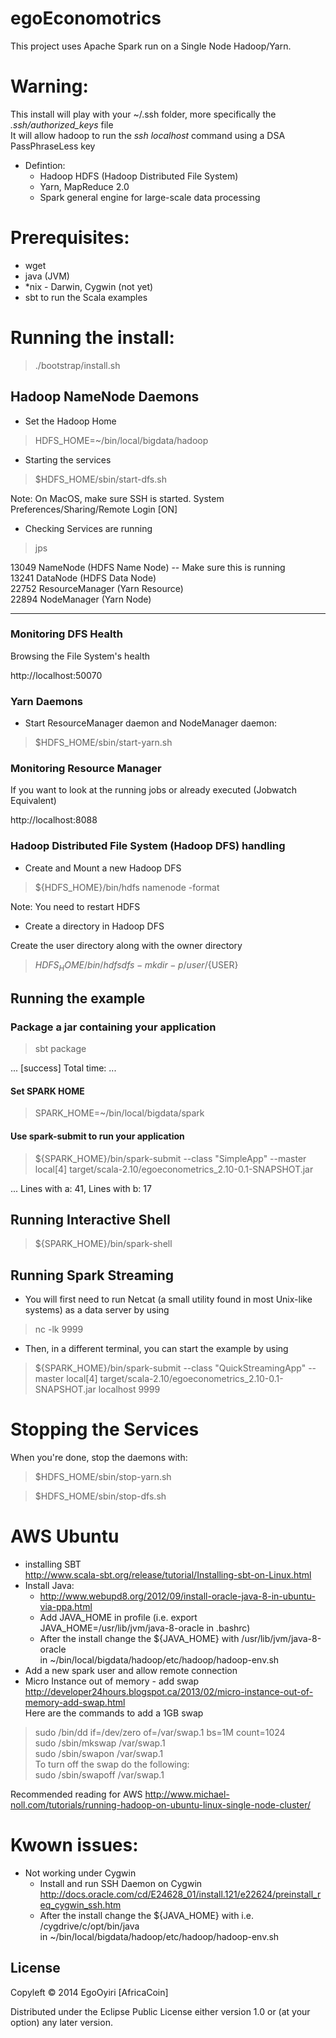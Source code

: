 egoEconomotrics
============

This project uses Apache Spark run on a Single Node Hadoop/Yarn.

# Warning:
  This install will play with your ~/.ssh folder, more specifically the <i>.ssh/authorized_keys</i> file<br>
  It will allow hadoop to run the <i>ssh localhost</i> command using  a DSA PassPhraseLess key

* Defintion:
  - Hadoop HDFS (Hadoop Distributed File System)<br>
  - Yarn, MapReduce 2.0<br> 
  - Spark general engine for large-scale data processing 

# Prerequisites:
- wget
- java (JVM)
- *nix - Darwin, Cygwin (not yet)
- sbt to run the Scala examples

# Running the install:

> ./bootstrap/install.sh

## Hadoop NameNode Daemons

- Set the Hadoop Home
> HDFS_HOME=~/bin/local/bigdata/hadoop

- Starting the services

> $HDFS_HOME/sbin/start-dfs.sh

Note: On MacOS, make sure SSH is started. System Preferences/Sharing/Remote Login [ON]

-  Checking Services are running

> jps

13049 NameNode (HDFS Name Node) -- Make sure this is running<br>
13241 DataNode (HDFS Data Node)<br>
22752 ResourceManager (Yarn Resource)<br>
22894 NodeManager (Yarn Node)<br>

---

### Monitoring DFS Health

Browsing the File System's health

http://localhost:50070


### Yarn Daemons

- Start ResourceManager daemon and NodeManager daemon:

> $HDFS_HOME/sbin/start-yarn.sh

### Monitoring Resource Manager

If you want to look at the running jobs or already executed (Jobwatch Equivalent)

http://localhost:8088

### Hadoop Distributed File System (Hadoop DFS) handling

- Create and Mount a new Hadoop DFS

> ${HDFS_HOME}/bin/hdfs namenode -format 

Note: You need to restart HDFS


- Create a directory in Hadoop DFS

Create the user directory along with the owner directory

> ${HDFS_HOME}/bin/hdfs dfs -mkdir -p /user/${USER}


## Running the example

### Package a jar containing your application
> sbt package

...
[success] Total time: ...

#### Set SPARK HOME

> SPARK_HOME=~/bin/local/bigdata/spark

#### Use spark-submit to run your application
> ${SPARK_HOME}/bin/spark-submit --class "SimpleApp" --master local[4] target/scala-2.10/egoeconometrics_2.10-0.1-SNAPSHOT.jar

...
Lines with a: 41, Lines with b: 17

## Running Interactive Shell

> ${SPARK_HOME}/bin/spark-shell

## Running Spark Streaming 

* You will first need to run Netcat (a small utility found in most Unix-like systems) as a data server by using

> nc -lk 9999

* Then, in a different terminal, you can start the example by using

> ${SPARK_HOME}/bin/spark-submit --class "QuickStreamingApp" --master local[4] target/scala-2.10/egoeconometrics_2.10-0.1-SNAPSHOT.jar localhost 9999

# Stopping the Services

When you're done, stop the daemons with:

> $HDFS_HOME/sbin/stop-yarn.sh

> $HDFS_HOME/sbin/stop-dfs.sh

# AWS Ubuntu

* installing SBT<br>
    http://www.scala-sbt.org/release/tutorial/Installing-sbt-on-Linux.html<br>
* Install Java:<br>
    - http://www.webupd8.org/2012/09/install-oracle-java-8-in-ubuntu-via-ppa.html<br>
    - Add JAVA_HOME in profile (i.e. export JAVA_HOME=/usr/lib/jvm/java-8-oracle in .bashrc)<br>
    - After the install change the ${JAVA_HOME} with /usr/lib/jvm/java-8-oracle<br>
      in ~/bin/local/bigdata/hadoop/etc/hadoop/hadoop-env.sh <br>
* Add a new spark user and allow remote connection
* Micro Instance out of memory - add swap<br>
     http://developer24hours.blogspot.ca/2013/02/micro-instance-out-of-memory-add-swap.html<br>
     Here are the commands to add a 1GB swap<br>
> sudo /bin/dd if=/dev/zero of=/var/swap.1 bs=1M count=1024<br>
> sudo /sbin/mkswap /var/swap.1<br>
> sudo /sbin/swapon /var/swap.1<br>
     To turn off the swap do the following:<br>
> sudo /sbin/swapoff /var/swap.1

Recommended reading for AWS http://www.michael-noll.com/tutorials/running-hadoop-on-ubuntu-linux-single-node-cluster/

# Kwown issues:
* Not working under Cygwin
  - Install and run SSH Daemon on Cygwin <br>
     http://docs.oracle.com/cd/E24628_01/install.121/e22624/preinstall_req_cygwin_ssh.htm
  - After the install change the ${JAVA_HOME} with i.e. /cygdrive/c/opt/bin/java<br>
     in ~/bin/local/bigdata/hadoop/etc/hadoop/hadoop-env.sh <br>

## License

Copyleft © 2014 EgoOyiri [AfricaCoin]

Distributed under the Eclipse Public License either version 1.0 or (at
your option) any later version.
